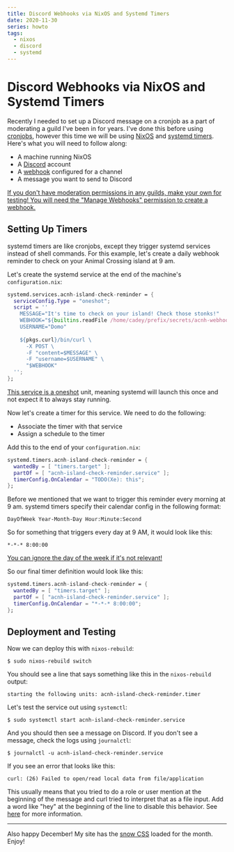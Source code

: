 ```yaml
---
title: Discord Webhooks via NixOS and Systemd Timers
date: 2020-11-30
series: howto
tags:
  - nixos
  - discord
  - systemd
---
```


# Discord Webhooks via NixOS and Systemd Timers

Recently I needed to set up a Discord message on a cronjob as a part of
moderating a guild I've been in for years. I've done this before using
[cronjobs](/blog/howto-automate-discord-webhook-cron-2018-03-29), however this
time we will be using [NixOS](https://nixos.org/) and [systemd
timers](https://wiki.archlinux.org/index.php/Systemd/Timers). Here's what you
will need to follow along:

- A machine running NixOS
- A [Discord](https://discord.com/) account
- A
  [webhook](https://support.discord.com/hc/en-us/articles/228383668-Intro-to-Webhooks)
  configured for a channel
- A message you want to send to Discord
  
[If you don't have moderation permissions in any guilds, make your own for
testing! You will need the "Manage Webhooks" permission to create a
webhook.](conversation://Mara/hacker)

## Setting Up Timers

systemd timers are like cronjobs, except they trigger systemd services instead
of shell commands. For this example, let's create a daily webhook reminder to
check on your Animal Crossing island at 9 am.

Let's create the systemd service at the end of the machine's
`configuration.nix`:

```nix
systemd.services.acnh-island-check-reminder = {
  serviceConfig.Type = "oneshot";
  script = ''
    MESSAGE="It's time to check on your island! Check those stonks!"
    WEBHOOK="${builtins.readFile /home/cadey/prefix/secrets/acnh-webhook-secret}"
    USERNAME="Domo"
    
    ${pkgs.curl}/bin/curl \
      -X POST \
      -F "content=$MESSAGE" \
      -F "username=$USERNAME" \
      "$WEBHOOK"
  '';
};
```

[This service is a <a href="https://stackoverflow.com/a/39050387">oneshot</a>
unit, meaning systemd will launch this once and not expect it to always stay
running.](conversation://Mara/hacker)

Now let's create a timer for this service. We need to do the following:

- Associate the timer with that service
- Assign a schedule to the timer

Add this to the end of your `configuration.nix`:

```nix
systemd.timers.acnh-island-check-reminder = {
  wantedBy = [ "timers.target" ];
  partOf = [ "acnh-island-check-reminder.service" ];
  timerConfig.OnCalendar = "TODO(Xe): this";
};
```

Before we mentioned that we want to trigger this reminder every morning at 9 am.
systemd timers specify their calendar config in the following format:

```
DayOfWeek Year-Month-Day Hour:Minute:Second
```

So for something that triggers every day at 9 AM, it would look like this:

```
*-*-* 8:00:00
```

[You can ignore the day of the week if it's not
relevant!](conversation://Mara/hacker)

So our final timer definition would look like this:

```nix
systemd.timers.acnh-island-check-reminder = {
  wantedBy = [ "timers.target" ];
  partOf = [ "acnh-island-check-reminder.service" ];
  timerConfig.OnCalendar = "*-*-* 8:00:00";
};
```

## Deployment and Testing

Now we can deploy this with `nixos-rebuild`:

```console
$ sudo nixos-rebuild switch
```

You should see a line that says something like this in the `nixos-rebuild`
output:

```
starting the following units: acnh-island-check-reminder.timer
```

Let's test the service out using `systemctl`:

```console
$ sudo systemctl start acnh-island-check-reminder.service
```

And you should then see a message on Discord. If you don't see a message, check
the logs using `journalctl`:

```console
$ journalctl -u acnh-island-check-reminder.service
```

If you see an error that looks like this:

```
curl: (26) Failed to open/read local data from file/application
```

This usually means that you tried to do a role or user mention at the beginning
of the message and curl tried to interpret that as a file input. Add a word like
"hey" at the beginning of the line to disable this behavior. See
[here](https://stackoverflow.com/questions/6408904/send-request-to-curl-with-post-data-sourced-from-a-file)
for more information.

---

Also happy December! My site has the [snow
CSS](https://christine.website/blog/let-it-snow-2018-12-17) loaded for the
month. Enjoy!
